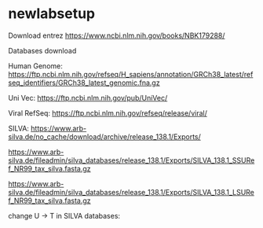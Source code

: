 # newlabsetup

Download entrez
https://www.ncbi.nlm.nih.gov/books/NBK179288/


Databases download

Human Genome: https://ftp.ncbi.nlm.nih.gov/refseq/H_sapiens/annotation/GRCh38_latest/refseq_identifiers/GRCh38_latest_genomic.fna.gz

Uni Vec: https://ftp.ncbi.nlm.nih.gov/pub/UniVec/

Viral RefSeq: https://ftp.ncbi.nlm.nih.gov/refseq/release/viral/

SILVA: 
https://www.arb-silva.de/no_cache/download/archive/release_138.1/Exports/

https://www.arb-silva.de/fileadmin/silva_databases/release_138.1/Exports/SILVA_138.1_SSURef_NR99_tax_silva.fasta.gz

https://www.arb-silva.de/fileadmin/silva_databases/release_138.1/Exports/SILVA_138.1_LSURef_NR99_tax_silva.fasta.gz

change U -> T in SILVA databases: 

